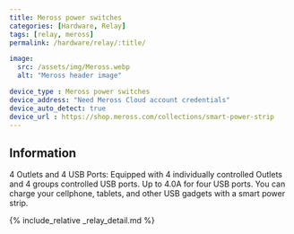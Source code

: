 ```yaml
---
title: Meross power switches
categories: [Hardware, Relay]
tags: [relay, meross]
permalink: /hardware/relay/:title/

image:
  src: /assets/img/Meross.webp
  alt: "Meross header image"

device_type : Meross power switches
device_address: "Need Meross Cloud account credentials"
device_auto_detect: true
device_url : https://shop.meross.com/collections/smart-power-strip
---
```


## Information
4 Outlets and 4 USB Ports: Equipped with 4 individually controlled Outlets and 4 groups controlled USB ports. Up to 4.0A for four USB ports. You can charge your cellphone, tablets, and other USB gadgets with a smart power strip.

{% include_relative _relay_detail.md %}